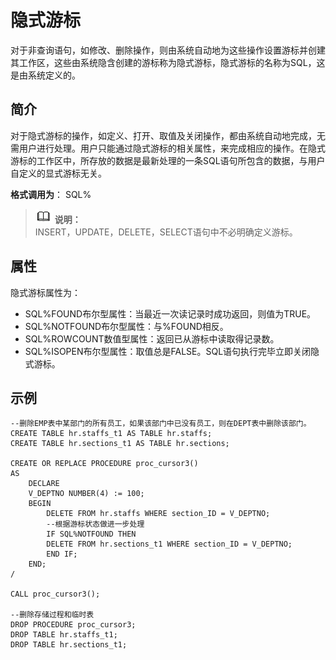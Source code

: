 # 隐式游标<a name="ZH-CN_TOPIC_0245374635"></a>

对于非查询语句，如修改、删除操作，则由系统自动地为这些操作设置游标并创建其工作区，这些由系统隐含创建的游标称为隐式游标，隐式游标的名称为SQL，这是由系统定义的。

## 简介<a name="zh-cn_topic_0237122245_zh-cn_topic_0059778352_s2cdd131c90024828a55b72311ceb5476"></a>

对于隐式游标的操作，如定义、打开、取值及关闭操作，都由系统自动地完成，无需用户进行处理。用户只能通过隐式游标的相关属性，来完成相应的操作。在隐式游标的工作区中，所存放的数据是最新处理的一条SQL语句所包含的数据，与用户自定义的显式游标无关。

**格式调用为**： SQL%

>![](public_sys-resources/icon-note.gif) **说明：**   
>INSERT，UPDATE，DELETE，SELECT语句中不必明确定义游标。  

## 属性<a name="zh-cn_topic_0237122245_zh-cn_topic_0059778352_sbc470b788a0c40af9e3f1dcf2d963894"></a>

隐式游标属性为：

-   SQL%FOUND布尔型属性：当最近一次读记录时成功返回，则值为TRUE。
-   SQL%NOTFOUND布尔型属性：与%FOUND相反。
-   SQL%ROWCOUNT数值型属性：返回已从游标中读取得记录数。
-   SQL%ISOPEN布尔型属性：取值总是FALSE。SQL语句执行完毕立即关闭隐式游标。

## 示例<a name="zh-cn_topic_0237122245_zh-cn_topic_0059778352_s56d5099e16904d0bb9800bc6a8acf21c"></a>

```
--删除EMP表中某部门的所有员工，如果该部门中已没有员工，则在DEPT表中删除该部门。
CREATE TABLE hr.staffs_t1 AS TABLE hr.staffs;
CREATE TABLE hr.sections_t1 AS TABLE hr.sections;

CREATE OR REPLACE PROCEDURE proc_cursor3() 
AS 
    DECLARE
    V_DEPTNO NUMBER(4) := 100;
    BEGIN
        DELETE FROM hr.staffs WHERE section_ID = V_DEPTNO;
        --根据游标状态做进一步处理
        IF SQL%NOTFOUND THEN
        DELETE FROM hr.sections_t1 WHERE section_ID = V_DEPTNO;
        END IF;
    END;
/

CALL proc_cursor3();

--删除存储过程和临时表
DROP PROCEDURE proc_cursor3;
DROP TABLE hr.staffs_t1;
DROP TABLE hr.sections_t1;
```

